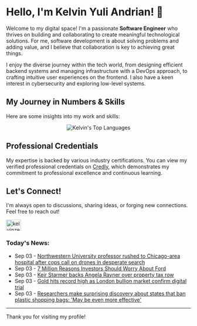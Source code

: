 # Hello, I'm Kelvin Yuli Andrian! 👋

Welcome to my digital space! I'm a passionate **Software Engineer** who thrives on building and collaborating to create meaningful technological solutions. For me, software development is about solving problems and adding value, and I believe that collaboration is key to achieving great things.

I enjoy the diverse journey within the tech world, from designing efficient backend systems and managing infrastructure with a DevOps approach, to crafting intuitive user experiences on the frontend. I also have a keen interest in cybersecurity and exploring low-level systems.

## My Journey in Numbers & Skills

Here are some insights into my work and skills:

<p align="center">
  <img src="https://github-readme-stats.vercel.app/api/top-langs/?username=kelvinzer0&layout=compact&theme=radical" alt="Kelvin's Top Languages" />
</p>

## Professional Credentials

My expertise is backed by various industry certifications. You can view my verified professional credentials on [Credly](https://www.credly.com/users/kelvin-yuli-andrian/badges), which demonstrates my commitment to professional excellence and continuous learning.

## Let's Connect!

I'm always open to discussions, sharing ideas, or forging new connections. Feel free to reach out!

<p align="left">
    <a href="https://linkedin.com/in/kelvinzero" target="blank"><img align="center" src="https://cdn.jsdelivr.net/npm/simple-icons@3.0.1/icons/linkedin.svg" alt="kelvinzero" height="30" width="40" /></a>
</p>

### Today's News:

<!-- feed start -->
- Sep 03 - [Northwestern University professor rushed to Chicago-area hospital after cops call on drones in desperate search](https://www.yahoo.com/news/articles/mystery-northwestern-professor-left-her-193146620.html)
- Sep 03 - [7 Million Reasons Investors Should Worry About Ford](https://finance.yahoo.com/news/7-million-reasons-investors-worry-112300482.html)
- Sep 03 - [Keir Starmer backs Angela Rayner over property tax row](https://www.yahoo.com/news/videos/keir-starmer-backs-angela-rayner-111823297.html)
- Sep 03 - [Gold hits record high as London bullion market confirm digital trial](https://uk.finance.yahoo.com/news/gold-price-record-high-london-bullion-market-digital-trial-111027843.html)
- Sep 03 - [Researchers make surprising discovery about states that ban plastic shopping bags: 'May be even more effective'](https://www.yahoo.com/news/articles/researchers-surprising-discovery-states-ban-101000526.html)
<!-- feed end -->

---

Thank you for visiting my profile!
